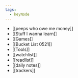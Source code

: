 ```yaml
---
tags:
  - keyNode
---
```


- [[peeps who owe me money]] 
- [[Stuff I wanna learn]] 
- [[Games]] 
- [[Bucket List 0521]] 
- [[Tools]] 
- [[watchlist]] 
- [[readlist]] 
- [[daily notes]] 
- [[trackers]] 